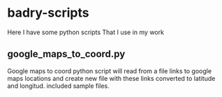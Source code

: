 # badry-scripts
Here I have some python scripts That I use in my work

## google_maps_to_coord.py
Google maps to coord python script will read from a file links to google maps locations and create new file with these links converted to latitude and longitud. included sample files.
